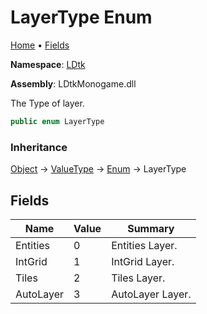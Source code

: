 # LayerType Enum

[Home](../../README.md) &#x2022; [Fields](#fields)

**Namespace**: [LDtk](../README.md)

**Assembly**: LDtkMonogame\.dll

  
 The Type of layer\. 

```csharp
public enum LayerType
```

### Inheritance

[Object](https://docs.microsoft.com/en-us/dotnet/api/system.object) &#x2192; [ValueType](https://docs.microsoft.com/en-us/dotnet/api/system.valuetype) &#x2192; [Enum](https://docs.microsoft.com/en-us/dotnet/api/system.enum) &#x2192; LayerType

## Fields

| Name | Value | Summary |
| ---- | ----- | ------- |
| Entities | 0 |  Entities Layer\.  |
| IntGrid | 1 |  IntGrid Layer\.  |
| Tiles | 2 |  Tiles Layer\.  |
| AutoLayer | 3 |  AutoLayer Layer\.  |

